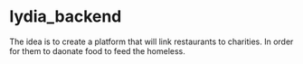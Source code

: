 # lydia_backend
The idea is to create a platform that will link restaurants to charities. In order for them to daonate food to feed the homeless.
